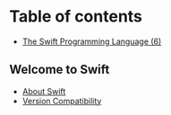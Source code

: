 # Table of contents

* [The Swift Programming Language (6)](README.md)

## Welcome to Swift

* [About Swift](welcome-to-swift/about-swift.md)
* [Version Compatibility](welcome-to-swift/version-compatibility.md)
